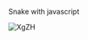 Snake with javascript

![XgZH](https://user-images.githubusercontent.com/45914400/77660230-1c593600-6f8a-11ea-850c-423e3d9713b8.gif)

